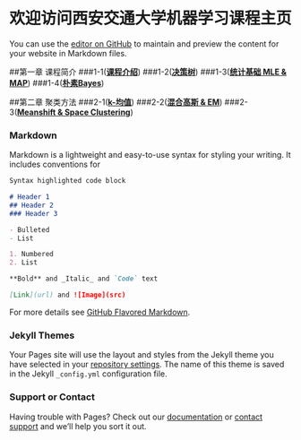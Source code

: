# 欢迎访问西安交通大学机器学习课程主页

You can use the [editor on GitHub](https://github.com/xjtu-ML/xjtu-ML.github.io/edit/master/README.md) to maintain and preview the content for your website in Markdown files.

##第一章 课程简介 
###1-1(**[课程介绍](/chapter01)**)
###1-2(**[决策树](/chapter01)**)
###1-3(**[统计基础 MLE & MAP](/chapter01)**)
###1-4(**[朴素Bayes](/chapter01)**)

##第二章 聚类方法
###2-1(**[k-均值](/chapter01)**)
###2-2(**[混合高斯 & EM](/chapter01)**)
###2-3(**[Meanshift & Space Clustering](/chapter01)**)
### Markdown

Markdown is a lightweight and easy-to-use syntax for styling your writing. It includes conventions for

```markdown
Syntax highlighted code block

# Header 1
## Header 2
### Header 3

- Bulleted
- List

1. Numbered
2. List

**Bold** and _Italic_ and `Code` text

[Link](url) and ![Image](src)
```

For more details see [GitHub Flavored Markdown](https://guides.github.com/features/mastering-markdown/).

### Jekyll Themes

Your Pages site will use the layout and styles from the Jekyll theme you have selected in your [repository settings](https://github.com/xjtu-ML/xjtu-ML.github.io/settings). The name of this theme is saved in the Jekyll `_config.yml` configuration file.

### Support or Contact

Having trouble with Pages? Check out our [documentation](https://help.github.com/categories/github-pages-basics/) or [contact support](https://github.com/contact) and we’ll help you sort it out.
